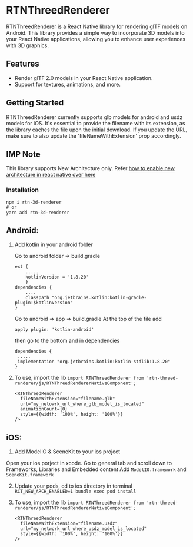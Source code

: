 # RTNThreedRenderer

RTNThreedRenderer is a React Native library for rendering glTF models on Android. This library provides a simple way to incorporate 3D models into your React Native applications, allowing you to enhance user experiences with 3D graphics.

## Features

- Render glTF 2.0 models in your React Native application.
- Support for textures, animations, and more.

## Getting Started

RTNThreedRenderer currently supports glb models for android and usdz models for iOS. It's essential to provide the filename with its extension, as the library caches the file upon the initial download. If you update the URL, make sure to also update the 'fileNameWithExtension' prop accordingly.

## IMP Note

This library supports New Architecture only. Refer [how to enable new architecture in react native over here](https://reactnative.dev/docs/next/the-new-architecture/use-app-template)

### Installation

```
npm i rtn-3d-renderer
# or
yarn add rtn-3d-renderer
```

## Android:

1. Add kotlin in your android folder

   Go to android folder => build.gradle

   ```
   ext {
       .....
       kotlinVersion = '1.8.20'
       }
   dependencies {
       ....
       classpath "org.jetbrains.kotlin:kotlin-gradle-plugin:$kotlinVersion"
   }
   ```

   Go to android => app => build.gradle
   At the top of the file add

   `apply plugin: 'kotlin-android'`

   then go to the bottom and in dependencies

   ```
   dependencies {
    .....
    implementation "org.jetbrains.kotlin:kotlin-stdlib:1.8.20"
   }
   ```

2. To use, import the lib
   `import RTNThreedRenderer from 'rtn-threed-renderer/js/RTNThreedRendererNativeComponent';`

   ```
   <RTNThreedRenderer
     fileNameWithExtension="filename.glb"
     url="my_netowrk_url_where_glb_model_is_located"
     animationCount={0}
     style={{width: '100%', height: '100%'}}
   />
   ```

## iOS:

1. Add ModelIO & SceneKit to your ios project

Open your ios porject in xcode. Go to general tab and scroll down to Frameworks, Libraries and Embedded content
Add `ModelIO.framework` and `SceneKit.framework`

2. Update your pods, cd to ios directory in terminal
   `RCT_NEW_ARCH_ENABLED=1 bundle exec pod install`

3. To use, import the lib
   `import RTNThreedRenderer from 'rtn-threed-renderer/js/RTNThreedRendererNativeComponent';`

   ```
   <RTNThreedRenderer
     fileNameWithExtension="filename.usdz"
     url="my_network_url_where_usdz_model_is_located"
     style={{width: '100%', height: '100%'}}
   />
   ```
